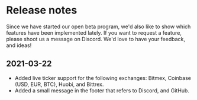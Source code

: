 # Release notes

Since we have started our open beta program, we'd also like to show which features have been implemented lately.
If you want to request a feature, please shoot us a message on Discord. We'd love to have your feedback, and ideas!

## 2021-03-22

 * Added live ticker support for the following exchanges: Bitmex, Coinbase (USD, EUR, BTC), Huobi, and Bittrex.
 * Added a small message in the footer that refers to Discord, and GitHub.